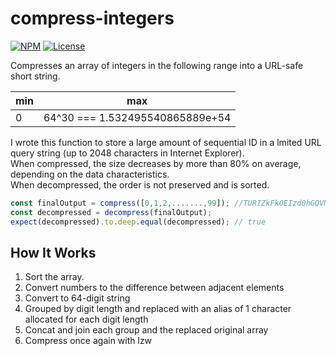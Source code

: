 # compress-integers

[![NPM](http://img.shields.io/npm/v/int-compress-string.svg?style=flat-square)](https://npmjs.org/package/int-compress-string)
[![License](http://img.shields.io/npm/l/int-compress-string.svg?style=flat-square)](https://github.com/cj-p/int-compress-string)

Compresses an array of integers in the following range into a URL-safe short string. 

|min | max|
| --- | --- |
| 0 | 64^30 === 1.532495540865889e+54 |

I wrote this function to store a large amount of sequential ID in a lmited URL query string (up to 2048 characters in Internet Explorer).  
When compressed, the size decreases by more than 80% on average, depending on the data characteristics.  
When decompressed, the order is not preserved and is sorted.

```js
const finalOutput = compress([0,1,2,.......,99]); //TURIZkFkOEIzd0hGQVN6ZEFRPT0=
const decompressed = decompress(finalOutput);
expect(decompressed).to.deep.equal(decompressed); // true
```

## How It Works

1. Sort the array.
1. Convert numbers to the difference between adjacent elements
1. Convert to 64-digit string
1. Grouped by digit length and replaced with an alias of 1 character allocated for each digit length
1. Concat and join each group and the replaced original array
1. Compress once again with lzw

